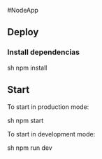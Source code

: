 #NodeApp

## Deploy

### Install dependencias

sh
npm install

## Start

To start in production mode:

sh
npm start

To start in development mode:

sh
npm run dev

